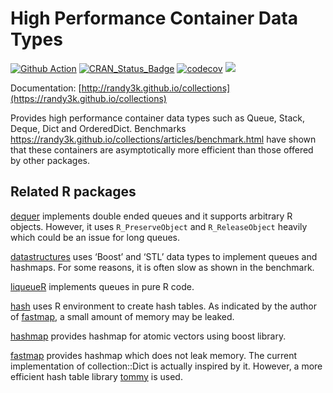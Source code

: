 
<!-- README.md is generated from README.Rmd. Please edit that file -->

# High Performance Container Data Types

[![Github
Action](https://github.com/randy3k/collections/workflows/build/badge.svg?branch=master)](https://github.com/randy3k/collections)
[![CRAN\_Status\_Badge](http://www.r-pkg.org/badges/version/collections)](https://cran.r-project.org/package=collections)
[![codecov](https://codecov.io/gh/randy3k/collections/branch/master/graph/badge.svg)](https://codecov.io/gh/randy3k/collections)
[![](http://cranlogs.r-pkg.org/badges/grand-total/collections)](https://cran.r-project.org/package=collections)

Documentation:
[http://randy3k.github.io/collections](https://randy3k.github.io/collections)

Provides high performance container data types such as Queue, Stack,
Deque, Dict and OrderedDict. Benchmarks
<https://randy3k.github.io/collections/articles/benchmark.html> have
shown that these containers are asymptotically more efficient than those
offered by other packages.

## Related R packages

[dequer](https://CRAN.R-project.org/package=dequer) implements double
ended queues and it supports arbitrary R objects. However, it uses
`R_PreserveObject` and `R_ReleaseObject` heavily which could be an issue
for long queues.

[datastructures](https://CRAN.R-project.org/package=datastructures) uses
‘Boost’ and ‘STL’ data types to implement queues and hashmaps. For some
reasons, it is often slow as shown in the benchmark.

[liqueueR](https://CRAN.R-project.org/package=liqueueR) implements
queues in pure R code.

[hash](https://CRAN.R-project.org/package=hash) uses R environment to
create hash tables. As indicated by the author of
[fastmap](https://CRAN.R-project.org/package=fastmap), a small amount of
memory may be leaked.

[hashmap](https://CRAN.R-project.org/package=hashmap) provides hashmap
for atomic vectors using boost library.

[fastmap](https://CRAN.R-project.org/package=fastmap) provides hashmap
which does not leak memory. The current implementation of
collection::Dict is actually inspired by it. However, a more efficient
hash table library [tommy](https://github.com/amadvance/tommyds/) is
used.
